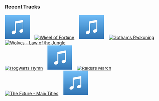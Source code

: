 ### Recent Tracks
[<img src='https://github.com/atfinke/atfinke/blob/master/placeholder.jpeg?raw=true' width='16%' height='16%' alt='Madeleine - From “Spectre” Soundtrack'>](https://www.last.fm/music/thomas%2bnewman/_/madeleine%2b-%2bfrom%2b%25e2%2580%259cspectre%25e2%2580%259d%2bsoundtrack)&nbsp;&nbsp;&nbsp;&nbsp;[<img src='https://lastfm.freetls.fastly.net/i/u/300x300/f65175bf7c3841c8a5f5ded5e59ef006.png' width='16%' height='16%' alt='Wheel of Fortune'>](https://www.last.fm/music/hans%2bzimmer/_/wheel%2bof%2bfortune)&nbsp;&nbsp;&nbsp;&nbsp;[<img src='https://github.com/atfinke/atfinke/blob/master/placeholder.jpeg?raw=true' width='16%' height='16%' alt='L Americain - From “Spectre” Soundtrack'>](https://www.last.fm/music/thomas%2bnewman/_/l%2527%2bamericain%2b-%2bfrom%2b%25e2%2580%259cspectre%25e2%2580%259d%2bsoundtrack)&nbsp;&nbsp;&nbsp;&nbsp;[<img src='https://lastfm.freetls.fastly.net/i/u/300x300/536e7319662fcfe81a65705315243df1.png' width='16%' height='16%' alt='Gothams Reckoning'>](https://www.last.fm/music/hans%2bzimmer/_/gotham%2527s%2breckoning)&nbsp;&nbsp;&nbsp;&nbsp;[<img src='https://lastfm.freetls.fastly.net/i/u/300x300/9b20fad9806a1453ddcf09333898f372.png' width='16%' height='16%' alt='Wolves - Law of the Jungle'>](https://www.last.fm/music/john%2bdebney/_/wolves%2b-%2blaw%2bof%2bthe%2bjungle)&nbsp;&nbsp;&nbsp;&nbsp;<br>[<img src='https://lastfm.freetls.fastly.net/i/u/300x300/b8239e82186c4ecfcee074353b5cc5e0.png' width='16%' height='16%' alt='Hogwarts Hymn'>](https://www.last.fm/music/patrick%2bdoyle/_/hogwarts%2527%2bhymn)&nbsp;&nbsp;&nbsp;&nbsp;[<img src='https://github.com/atfinke/atfinke/blob/master/placeholder.jpeg?raw=true' width='16%' height='16%' alt='Singapore - From "Pirates of the Caribbean: At Worlds End"/Score'>](https://www.last.fm/music/hans%2bzimmer/_/singapore%2b-%2bfrom%2b%2522pirates%2bof%2bthe%2bcaribbean%253a%2bat%2bworld%2527s%2bend%2522%252fscore)&nbsp;&nbsp;&nbsp;&nbsp;[<img src='https://lastfm.freetls.fastly.net/i/u/300x300/b07d5fe2f1da07e130887223fd65ba24.png' width='16%' height='16%' alt='Raiders March'>](https://www.last.fm/music/john%2bwilliams/_/raiders%2bmarch)&nbsp;&nbsp;&nbsp;&nbsp;[<img src='https://lastfm.freetls.fastly.net/i/u/300x300/1b697f5c2e3ab20e053765af7b285603.png' width='16%' height='16%' alt='The Future - Main Titles'>](https://www.last.fm/music/john%2bottman/_/the%2bfuture%2b-%2bmain%2btitles)&nbsp;&nbsp;&nbsp;&nbsp;[<img src='https://github.com/atfinke/atfinke/blob/master/placeholder.jpeg?raw=true' width='16%' height='16%' alt='Andys Birthday - From "Toy Story"/Score'>](https://www.last.fm/music/randy%2bnewman/_/andy%2527s%2bbirthday%2b-%2bfrom%2b%2522toy%2bstory%2522%252fscore)&nbsp;&nbsp;&nbsp;&nbsp;<br>